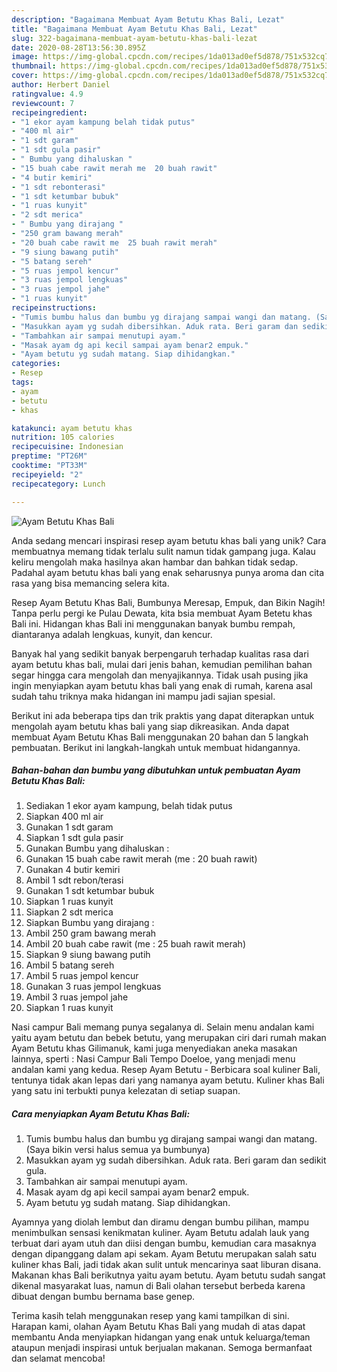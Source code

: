 ```yaml
---
description: "Bagaimana Membuat Ayam Betutu Khas Bali, Lezat"
title: "Bagaimana Membuat Ayam Betutu Khas Bali, Lezat"
slug: 322-bagaimana-membuat-ayam-betutu-khas-bali-lezat
date: 2020-08-28T13:56:30.895Z
image: https://img-global.cpcdn.com/recipes/1da013ad0ef5d878/751x532cq70/ayam-betutu-khas-bali-foto-resep-utama.jpg
thumbnail: https://img-global.cpcdn.com/recipes/1da013ad0ef5d878/751x532cq70/ayam-betutu-khas-bali-foto-resep-utama.jpg
cover: https://img-global.cpcdn.com/recipes/1da013ad0ef5d878/751x532cq70/ayam-betutu-khas-bali-foto-resep-utama.jpg
author: Herbert Daniel
ratingvalue: 4.9
reviewcount: 7
recipeingredient:
- "1 ekor ayam kampung belah tidak putus"
- "400 ml air"
- "1 sdt garam"
- "1 sdt gula pasir"
- " Bumbu yang dihaluskan "
- "15 buah cabe rawit merah me  20 buah rawit"
- "4 butir kemiri"
- "1 sdt rebonterasi"
- "1 sdt ketumbar bubuk"
- "1 ruas kunyit"
- "2 sdt merica"
- " Bumbu yang dirajang "
- "250 gram bawang merah"
- "20 buah cabe rawit me  25 buah rawit merah"
- "9 siung bawang putih"
- "5 batang sereh"
- "5 ruas jempol kencur"
- "3 ruas jempol lengkuas"
- "3 ruas jempol jahe"
- "1 ruas kunyit"
recipeinstructions:
- "Tumis bumbu halus dan bumbu yg dirajang sampai wangi dan matang. (Saya bikin versi halus semua ya bumbunya)"
- "Masukkan ayam yg sudah dibersihkan. Aduk rata. Beri garam dan sedikit gula."
- "Tambahkan air sampai menutupi ayam."
- "Masak ayam dg api kecil sampai ayam benar2 empuk."
- "Ayam betutu yg sudah matang. Siap dihidangkan."
categories:
- Resep
tags:
- ayam
- betutu
- khas

katakunci: ayam betutu khas 
nutrition: 105 calories
recipecuisine: Indonesian
preptime: "PT26M"
cooktime: "PT33M"
recipeyield: "2"
recipecategory: Lunch

---
```



![Ayam Betutu Khas Bali](https://img-global.cpcdn.com/recipes/1da013ad0ef5d878/751x532cq70/ayam-betutu-khas-bali-foto-resep-utama.jpg)

Anda sedang mencari inspirasi resep ayam betutu khas bali yang unik? Cara membuatnya memang tidak terlalu sulit namun tidak gampang juga. Kalau keliru mengolah maka hasilnya akan hambar dan bahkan tidak sedap. Padahal ayam betutu khas bali yang enak seharusnya punya aroma dan cita rasa yang bisa memancing selera kita.

Resep Ayam Betutu Khas Bali, Bumbunya Meresap, Empuk, dan Bikin Nagih! Tanpa perlu pergi ke Pulau Dewata, kita bsia membuat Ayam Betetu khas Bali ini. Hidangan khas Bali ini menggunakan banyak bumbu rempah, diantaranya adalah lengkuas, kunyit, dan kencur.

Banyak hal yang sedikit banyak berpengaruh terhadap kualitas rasa dari ayam betutu khas bali, mulai dari jenis bahan, kemudian pemilihan bahan segar hingga cara mengolah dan menyajikannya. Tidak usah pusing jika ingin menyiapkan ayam betutu khas bali yang enak di rumah, karena asal sudah tahu triknya maka hidangan ini mampu jadi sajian spesial.


Berikut ini ada beberapa tips dan trik praktis yang dapat diterapkan untuk mengolah ayam betutu khas bali yang siap dikreasikan. Anda dapat membuat Ayam Betutu Khas Bali menggunakan 20 bahan dan 5 langkah pembuatan. Berikut ini langkah-langkah untuk membuat hidangannya.

<!--inarticleads1-->

##### Bahan-bahan dan bumbu yang dibutuhkan untuk pembuatan Ayam Betutu Khas Bali:

1. Sediakan 1 ekor ayam kampung, belah tidak putus
1. Siapkan 400 ml air
1. Gunakan 1 sdt garam
1. Siapkan 1 sdt gula pasir
1. Gunakan  Bumbu yang dihaluskan :
1. Gunakan 15 buah cabe rawit merah (me : 20 buah rawit)
1. Gunakan 4 butir kemiri
1. Ambil 1 sdt rebon/terasi
1. Gunakan 1 sdt ketumbar bubuk
1. Siapkan 1 ruas kunyit
1. Siapkan 2 sdt merica
1. Siapkan  Bumbu yang dirajang :
1. Ambil 250 gram bawang merah
1. Ambil 20 buah cabe rawit (me : 25 buah rawit merah)
1. Siapkan 9 siung bawang putih
1. Ambil 5 batang sereh
1. Ambil 5 ruas jempol kencur
1. Gunakan 3 ruas jempol lengkuas
1. Ambil 3 ruas jempol jahe
1. Siapkan 1 ruas kunyit


Nasi campur Bali memang punya segalanya di. Selain menu andalan kami yaitu ayam betutu dan bebek betutu, yang merupakan ciri dari rumah makan Ayam Betutu khas Gilimanuk, kami juga menyediakan aneka masakan lainnya, sperti : Nasi Campur Bali Tempo Doeloe, yang menjadi menu andalan kami yang kedua. Resep Ayam Betutu - Berbicara soal kuliner Bali, tentunya tidak akan lepas dari yang namanya ayam betutu. Kuliner khas Bali yang satu ini terbukti punya kelezatan di setiap suapan. 

<!--inarticleads2-->

##### Cara menyiapkan Ayam Betutu Khas Bali:

1. Tumis bumbu halus dan bumbu yg dirajang sampai wangi dan matang. (Saya bikin versi halus semua ya bumbunya)
1. Masukkan ayam yg sudah dibersihkan. Aduk rata. Beri garam dan sedikit gula.
1. Tambahkan air sampai menutupi ayam.
1. Masak ayam dg api kecil sampai ayam benar2 empuk.
1. Ayam betutu yg sudah matang. Siap dihidangkan.


Ayamnya yang diolah lembut dan diramu dengan bumbu pilihan, mampu menimbulkan sensasi kenikmatan kuliner. Ayam Betutu adalah lauk yang terbuat dari ayam utuh dan diisi dengan bumbu, kemudian cara masaknya dengan dipanggang dalam api sekam. Ayam Betutu merupakan salah satu kuliner khas Bali, jadi tidak akan sulit untuk mencarinya saat liburan disana. Makanan khas Bali berikutnya yaitu ayam betutu. Ayam betutu sudah sangat dikenal masyarakat luas, namun di Bali olahan tersebut berbeda karena dibuat dengan bumbu bernama base genep. 

Terima kasih telah menggunakan resep yang kami tampilkan di sini. Harapan kami, olahan Ayam Betutu Khas Bali yang mudah di atas dapat membantu Anda menyiapkan hidangan yang enak untuk keluarga/teman ataupun menjadi inspirasi untuk berjualan makanan. Semoga bermanfaat dan selamat mencoba!

